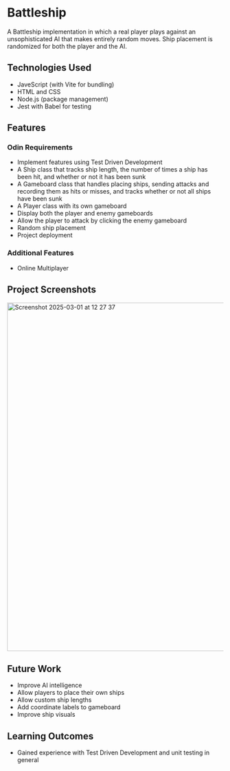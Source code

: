 # Battleship
A Battleship implementation in which a real player plays against an unsophisticated AI that makes entirely random moves. Ship placement is randomized for both the player and the AI.

## Technologies Used
- JaveScript (with Vite for bundling)
- HTML and CSS
- Node.js (package management)
- Jest with Babel for testing

## Features
### Odin Requirements
- Implement features using Test Driven Development
- A Ship class that tracks ship length, the number of times a ship has been hit, and whether or not it has been sunk
- A Gameboard class that handles placing ships, sending attacks and recording them as hits or misses, and tracks whether or not all ships have been sunk
- A Player class with its own gameboard
- Display both the player and enemy gameboards
- Allow the player to attack by clicking the enemy gameboard
- Random ship placement
- Project deployment

### Additional Features
- Online Multiplayer

## Project Screenshots
<img width="812" alt="Screenshot 2025-03-01 at 12 27 37" src="https://github.com/user-attachments/assets/d0b1d46b-ad01-4cb0-9efa-ae4847159b84" />


## Future Work
- Improve AI intelligence
- Allow players to place their own ships
- Allow custom ship lengths
- Add coordinate labels to gameboard
- Improve ship visuals

## Learning Outcomes
- Gained experience with Test Driven Development and unit testing in general
